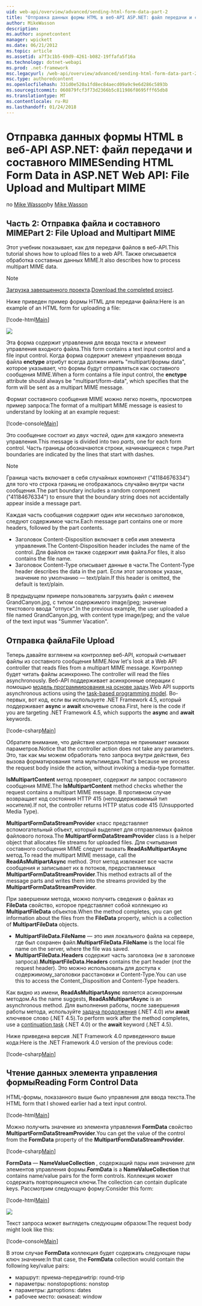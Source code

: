 ```yaml
---
uid: web-api/overview/advanced/sending-html-form-data-part-2
title: "Отправка данных формы HTML в веб-API ASP.NET: файл передачи и составного MIME | Документы Microsoft"
author: MikeWasson
description: 
ms.author: aspnetcontent
manager: wpickett
ms.date: 06/21/2012
ms.topic: article
ms.assetid: a7f3c1b5-69d9-4261-b082-19ffafa5f16a
ms.technology: dotnet-webapi
ms.prod: .net-framework
msc.legacyurl: /web-api/overview/advanced/sending-html-form-data-part-2
msc.type: authoredcontent
ms.openlocfilehash: 331d0e520a1fd8ec84aecd09a9c9e6d286c5893b
ms.sourcegitcommit: 060879fcf3f73d2366b5c811986f8695fff65db8
ms.translationtype: MT
ms.contentlocale: ru-RU
ms.lasthandoff: 01/24/2018
---
```

<a name="sending-html-form-data-in-aspnet-web-api-file-upload-and-multipart-mime"></a><span data-ttu-id="703a9-102">Отправка данных формы HTML в веб-API ASP.NET: файл передачи и составного MIME</span><span class="sxs-lookup"><span data-stu-id="703a9-102">Sending HTML Form Data in ASP.NET Web API: File Upload and Multipart MIME</span></span>
====================
<span data-ttu-id="703a9-103">по [Mike Wasson](https://github.com/MikeWasson)</span><span class="sxs-lookup"><span data-stu-id="703a9-103">by [Mike Wasson](https://github.com/MikeWasson)</span></span>

## <a name="part-2-file-upload-and-multipart-mime"></a><span data-ttu-id="703a9-104">Часть 2: Отправка файла и составного MIME</span><span class="sxs-lookup"><span data-stu-id="703a9-104">Part 2: File Upload and Multipart MIME</span></span>

<span data-ttu-id="703a9-105">Этот учебник показывает, как для передачи файлов в веб-API.</span><span class="sxs-lookup"><span data-stu-id="703a9-105">This tutorial shows how to upload files to a web API.</span></span> <span data-ttu-id="703a9-106">Также описывается обработка составных данных MIME.</span><span class="sxs-lookup"><span data-stu-id="703a9-106">It also describes how to process multipart MIME data.</span></span>

> [!NOTE]
> <span data-ttu-id="703a9-107">[Загрузка завершенного проекта](https://code.msdn.microsoft.com/ASPNET-Web-API-File-Upload-a8c0fb0d).</span><span class="sxs-lookup"><span data-stu-id="703a9-107">[Download the completed project](https://code.msdn.microsoft.com/ASPNET-Web-API-File-Upload-a8c0fb0d).</span></span>


<span data-ttu-id="703a9-108">Ниже приведен пример формы HTML для передачи файла:</span><span class="sxs-lookup"><span data-stu-id="703a9-108">Here is an example of an HTML form for uploading a file:</span></span>

[!code-html[Main](sending-html-form-data-part-2/samples/sample1.html)]

![](sending-html-form-data-part-2/_static/image1.png)

<span data-ttu-id="703a9-109">Эта форма содержит управления для ввода текста и элемент управления входного файла.</span><span class="sxs-lookup"><span data-stu-id="703a9-109">This form contains a text input control and a file input control.</span></span> <span data-ttu-id="703a9-110">Когда форма содержит элемент управления ввода файла **enctype** атрибут всегда должен иметь &quot;multipart/формы data&quot;, которое указывает, что формы будут отправляться как составного сообщения MIME.</span><span class="sxs-lookup"><span data-stu-id="703a9-110">When a form contains a file input control, the **enctype** attribute should always be &quot;multipart/form-data&quot;, which specifies that the form will be sent as a multipart MIME message.</span></span>

<span data-ttu-id="703a9-111">Формат составного сообщения MIME можно легко понять, просмотрев пример запроса:</span><span class="sxs-lookup"><span data-stu-id="703a9-111">The format of a multipart MIME message is easiest to understand by looking at an example request:</span></span>

[!code-console[Main](sending-html-form-data-part-2/samples/sample2.cmd)]

<span data-ttu-id="703a9-112">Это сообщение состоит из двух *частей*, один для каждого элемента управления.</span><span class="sxs-lookup"><span data-stu-id="703a9-112">This message is divided into two *parts*, one for each form control.</span></span> <span data-ttu-id="703a9-113">Часть границы обозначаются строки, начинающиеся с тире.</span><span class="sxs-lookup"><span data-stu-id="703a9-113">Part boundaries are indicated by the lines that start with dashes.</span></span>

> [!NOTE]
> <span data-ttu-id="703a9-114">Граница часть включает в себя случайных компонент (&quot;41184676334&quot;) для того что строка границ не отображалось случайно внутри части сообщения.</span><span class="sxs-lookup"><span data-stu-id="703a9-114">The part boundary includes a random component (&quot;41184676334&quot;) to ensure that the boundary string does not accidentally appear inside a message part.</span></span>


<span data-ttu-id="703a9-115">Каждая часть сообщения содержит один или несколько заголовков, следуют содержимое части.</span><span class="sxs-lookup"><span data-stu-id="703a9-115">Each message part contains one or more headers, followed by the part contents.</span></span>

- <span data-ttu-id="703a9-116">Заголовок Content-Disposition включает в себя имя элемента управления.</span><span class="sxs-lookup"><span data-stu-id="703a9-116">The Content-Disposition header includes the name of the control.</span></span> <span data-ttu-id="703a9-117">Для файлов он также содержит имя файла.</span><span class="sxs-lookup"><span data-stu-id="703a9-117">For files, it also contains the file name.</span></span>
- <span data-ttu-id="703a9-118">Заголовок Content-Type описывает данные в части.</span><span class="sxs-lookup"><span data-stu-id="703a9-118">The Content-Type header describes the data in the part.</span></span> <span data-ttu-id="703a9-119">Если этот заголовок указан, значение по умолчанию — text/plain.</span><span class="sxs-lookup"><span data-stu-id="703a9-119">If this header is omitted, the default is text/plain.</span></span>

<span data-ttu-id="703a9-120">В предыдущем примере пользователь загрузить файл с именем GrandCanyon.jpg, с типом содержимого image/jpeg; значение текстового ввода &quot;отпуск&quot;.</span><span class="sxs-lookup"><span data-stu-id="703a9-120">In the previous example, the user uploaded a file named GrandCanyon.jpg, with content type image/jpeg; and the value of the text input was &quot;Summer Vacation&quot;.</span></span>

## <a name="file-upload"></a><span data-ttu-id="703a9-121">Отправка файла</span><span class="sxs-lookup"><span data-stu-id="703a9-121">File Upload</span></span>

<span data-ttu-id="703a9-122">Теперь давайте взглянем на контроллер веб-API, который считывает файлы из составного сообщения MIME.</span><span class="sxs-lookup"><span data-stu-id="703a9-122">Now let's look at a Web API controller that reads files from a multipart MIME message.</span></span> <span data-ttu-id="703a9-123">Контроллер будет читать файлы асинхронно.</span><span class="sxs-lookup"><span data-stu-id="703a9-123">The controller will read the files asynchronously.</span></span> <span data-ttu-id="703a9-124">Веб-API поддерживает асинхронные операции с помощью [модель программирования на основе задач](https://msdn.microsoft.com/library/dd460693.aspx).</span><span class="sxs-lookup"><span data-stu-id="703a9-124">Web API supports asynchronous actions using the [task-based programming model](https://msdn.microsoft.com/library/dd460693.aspx).</span></span> <span data-ttu-id="703a9-125">Во-первых, вот код, если вы используете .NET Framework 4.5, который поддерживает **async** и **await** ключевые слова.</span><span class="sxs-lookup"><span data-stu-id="703a9-125">First, here is the code if you are targeting .NET Framework 4.5, which supports the **async** and **await** keywords.</span></span>

[!code-csharp[Main](sending-html-form-data-part-2/samples/sample3.cs)]

<span data-ttu-id="703a9-126">Обратите внимание, что действие контроллера не принимает никаких параметров.</span><span class="sxs-lookup"><span data-stu-id="703a9-126">Notice that the controller action does not take any parameters.</span></span> <span data-ttu-id="703a9-127">Это, так как мы можем обработать тело запроса внутри действия, без вызова форматирования типа мультимедиа.</span><span class="sxs-lookup"><span data-stu-id="703a9-127">That's because we process the request body inside the action, without invoking a media-type formatter.</span></span>

<span data-ttu-id="703a9-128">**IsMultipartContent** метод проверяет, содержит ли запрос составного сообщения MIME.</span><span class="sxs-lookup"><span data-stu-id="703a9-128">The **IsMultipartContent** method checks whether the request contains a multipart MIME message.</span></span> <span data-ttu-id="703a9-129">В противном случае возвращает код состояния HTTP 415 (неподдерживаемый тип носителя).</span><span class="sxs-lookup"><span data-stu-id="703a9-129">If not, the controller returns HTTP status code 415 (Unsupported Media Type).</span></span>

<span data-ttu-id="703a9-130">**MultipartFormDataStreamProvider** класс представляет вспомогательный объект, который выделяет для отправляемых файлов файлового потока.</span><span class="sxs-lookup"><span data-stu-id="703a9-130">The **MultipartFormDataStreamProvider** class is a helper object that allocates file streams for uploaded files.</span></span> <span data-ttu-id="703a9-131">Для считывания составного сообщения MIME следует вызвать **ReadAsMultipartAsync** метод.</span><span class="sxs-lookup"><span data-stu-id="703a9-131">To read the multipart MIME message, call the **ReadAsMultipartAsync** method.</span></span> <span data-ttu-id="703a9-132">Этот метод извлекает все части сообщения и записывает их в потоков, предоставляемых **MultipartFormDataStreamProvider**.</span><span class="sxs-lookup"><span data-stu-id="703a9-132">This method extracts all of the message parts and writes them into the streams provided by the **MultipartFormDataStreamProvider**.</span></span>

<span data-ttu-id="703a9-133">При завершении метода, можно получить сведения о файлах из **FileData** свойство, которое представляет собой коллекцию из **MultipartFileData** объектов.</span><span class="sxs-lookup"><span data-stu-id="703a9-133">When the method completes, you can get information about the files from the **FileData** property, which is a collection of **MultipartFileData** objects.</span></span>

- <span data-ttu-id="703a9-134">**MultipartFileData.FileName** — это имя локального файла на сервере, где был сохранен файл.</span><span class="sxs-lookup"><span data-stu-id="703a9-134">**MultipartFileData.FileName** is the local file name on the server, where the file was saved.</span></span>
- <span data-ttu-id="703a9-135">**MultipartFileData.Headers** содержит часть заголовка (*не* в заголовке запроса).</span><span class="sxs-lookup"><span data-stu-id="703a9-135">**MultipartFileData.Headers** contains the part header (*not* the request header).</span></span> <span data-ttu-id="703a9-136">Это можно использовать для доступа к содержимому\_заголовки расстановки и Content-Type.</span><span class="sxs-lookup"><span data-stu-id="703a9-136">You can use this to access the Content\_Disposition and Content-Type headers.</span></span>

<span data-ttu-id="703a9-137">Как видно из имени, **ReadAsMultipartAsync** является асинхронным методом.</span><span class="sxs-lookup"><span data-stu-id="703a9-137">As the name suggests, **ReadAsMultipartAsync** is an asynchronous method.</span></span> <span data-ttu-id="703a9-138">Для выполнения работы, после завершения работы метода, используйте [задача продолжения](https://msdn.microsoft.com/library/ee372288.aspx) (.NET 4.0) или **await** ключевое слово (.NET 4.5).</span><span class="sxs-lookup"><span data-stu-id="703a9-138">To perform work after the method completes, use a [continuation task](https://msdn.microsoft.com/library/ee372288.aspx) (.NET 4.0) or the **await** keyword (.NET 4.5).</span></span>

<span data-ttu-id="703a9-139">Ниже приведена версия .NET Framework 4.0 приведенного выше кода:</span><span class="sxs-lookup"><span data-stu-id="703a9-139">Here is the .NET Framework 4.0 version of the previous code:</span></span>

[!code-csharp[Main](sending-html-form-data-part-2/samples/sample4.cs)]

## <a name="reading-form-control-data"></a><span data-ttu-id="703a9-140">Чтение данных элемента управления формы</span><span class="sxs-lookup"><span data-stu-id="703a9-140">Reading Form Control Data</span></span>

<span data-ttu-id="703a9-141">HTML-формы, показанного выше было управления для ввода текста.</span><span class="sxs-lookup"><span data-stu-id="703a9-141">The HTML form that I showed earlier had a text input control.</span></span>

[!code-html[Main](sending-html-form-data-part-2/samples/sample5.html)]

<span data-ttu-id="703a9-142">Можно получить значение из элемента управления **FormData** свойство **MultipartFormDataStreamProvider**.</span><span class="sxs-lookup"><span data-stu-id="703a9-142">You can get the value of the control from the **FormData** property of the **MultipartFormDataStreamProvider**.</span></span>

[!code-csharp[Main](sending-html-form-data-part-2/samples/sample6.cs?highlight=15)]

<span data-ttu-id="703a9-143">**FormData** — **NameValueCollection** , содержащий пары имя значение для элементов управления формы.</span><span class="sxs-lookup"><span data-stu-id="703a9-143">**FormData** is a **NameValueCollection** that contains name/value pairs for the form controls.</span></span> <span data-ttu-id="703a9-144">Коллекция может содержать повторяющиеся ключи.</span><span class="sxs-lookup"><span data-stu-id="703a9-144">The collection can contain duplicate keys.</span></span> <span data-ttu-id="703a9-145">Рассмотрим следующую форму:</span><span class="sxs-lookup"><span data-stu-id="703a9-145">Consider this form:</span></span>

[!code-html[Main](sending-html-form-data-part-2/samples/sample7.html)]

![](sending-html-form-data-part-2/_static/image2.png)

<span data-ttu-id="703a9-146">Текст запроса может выглядеть следующим образом:</span><span class="sxs-lookup"><span data-stu-id="703a9-146">The request body might look like this:</span></span>

[!code-console[Main](sending-html-form-data-part-2/samples/sample8.cmd)]

<span data-ttu-id="703a9-147">В этом случае **FormData** коллекция будет содержать следующие пары ключ значение:</span><span class="sxs-lookup"><span data-stu-id="703a9-147">In that case, the **FormData** collection would contain the following key/value pairs:</span></span>

- <span data-ttu-id="703a9-148">маршрут: приема-передачи</span><span class="sxs-lookup"><span data-stu-id="703a9-148">trip: round-trip</span></span>
- <span data-ttu-id="703a9-149">параметры: nonstop</span><span class="sxs-lookup"><span data-stu-id="703a9-149">options: nonstop</span></span>
- <span data-ttu-id="703a9-150">параметры: дат</span><span class="sxs-lookup"><span data-stu-id="703a9-150">options: dates</span></span>
- <span data-ttu-id="703a9-151">рабочее место: окна</span><span class="sxs-lookup"><span data-stu-id="703a9-151">seat: window</span></span>
